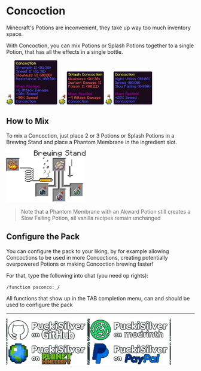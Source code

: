 # Concoction

Minecraft's Potions are inconvenient, they take up way too much inventory space.

With Concoction, you can mix Potions or Splash Potions together to a single Potion, that has all the effects in a single bottle.

![Concoction Item](https://raw.githubusercontent.com/ps-dps/Concoction/main/images/concoction_item.png)
![Fighting Concoction](https://raw.githubusercontent.com/ps-dps/Concoction/main/images/fighting_concoction.png)
![Splash Concoction Item](https://raw.githubusercontent.com/ps-dps/Concoction/main/images/splash_concoction_item.png)
![Bomb Concoction](https://raw.githubusercontent.com/ps-dps/Concoction/main/images/bomb_concoction.png)
![Concoction Item](https://raw.githubusercontent.com/ps-dps/Concoction/main/images/concoction_item.png)
![Traversal Concoction](https://raw.githubusercontent.com/ps-dps/Concoction/main/images/traversal_concoction.png)

## How to Mix
To mix a Concoction, just place 2 or 3 Potions or Splash Potions in a Brewing Stand and place a Phantom Membrane in the ingredient slot.

![Brewing](https://raw.githubusercontent.com/ps-dps/Concoction/main/images/brewing.png)

> Note that a Phantom Membrane with an Akward Potion still creates a Slow Falling Potion, all vanilla recipes remain unchanged

## Configure the Pack

You can configure the pack to your liking, by for example allowing Concoctions to be used in more Concoctions, creating potentially overpowered Potions or making Concoction brewing faster!

For that, type the following into chat (you need op rights):
```
/function psconco:_/
```
All functions that show up in the TAB completion menu, can and should be used to configure the pack

---
[![PuckiSilver on GitHub](https://raw.githubusercontent.com/PuckiSilver/static-files/main/link_logos/GitHub.png)](https://github.com/PuckiSilver)[![PuckiSilver on modrinth](https://raw.githubusercontent.com/PuckiSilver/static-files/main/link_logos/modrinth.png)](https://modrinth.com/user/PuckiSilver)[![PuckiSilver on PlanetMinecraft](https://raw.githubusercontent.com/PuckiSilver/static-files/main/link_logos/PlanetMinecraft.png)](https://planetminecraft.com/m/PuckiSilver)[![PuckiSilver on PayPal](https://raw.githubusercontent.com/PuckiSilver/static-files/main/link_logos/PayPal.png)](https://paypal.me/puckisilver)
